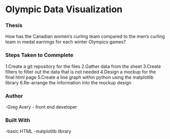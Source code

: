 # Olympic Data Visualization

### Thesis
How has the Canadian women’s curling team compared to the men’s curling team in medal earnings for each winter Olympics games?

### Steps Taken to Commplete
1.Create a git repository for the files
2.Gather data from the sheet
3.Create filters to filter out the data that is not needed
4.Design a mockup for the final html page
5.Create a line graph within python using the matplotlib library
6.Re-arrange the information into the mockup design

### Author
-Greg Avery - front end developer

### Built With
-basic HTML
-matplotlib library
